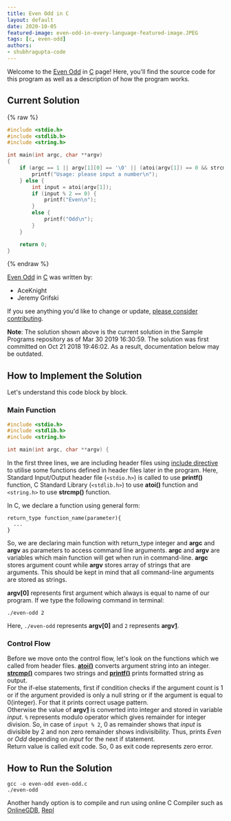 ```yaml
---
title: Even Odd in C  
layout: default  
date: 2020-10-05
featured-image: even-odd-in-every-language-featured-image.JPEG
tags: [c, even-odd]  
authors:
- shubhragupta-code
---
```


Welcome to the [Even Odd](https://sampleprograms.io/projects/even-odd) in [C](https://sampleprograms.io/languages/c) page! Here, you'll find the source code for this program as well as a description of how the program works.

## Current Solution

{% raw %}

```c
#include <stdio.h>
#include <stdlib.h>
#include <string.h>

int main(int argc, char **argv)
{    
    if (argc == 1 || argv[1][0] == '\0' || (atoi(argv[1]) == 0 && strcmp(argv[1], "0") != 0)) {
        printf("Usage: please input a number\n");
    } else {
        int input = atoi(argv[1]);
        if (input % 2 == 0) {
            printf("Even\n");
        }
        else {
            printf("Odd\n");
        }
    }

    return 0;
}
```

{% endraw %}

[Even Odd](https://sampleprograms.io/projects/even-odd) in [C](https://sampleprograms.io/languages/c) was written by:

- AceKnight
- Jeremy Grifski

If you see anything you'd like to change or update, [please consider contributing](https://github.com/TheRenegadeCoder/sample-programs).

**Note**: The solution shown above is the current solution in the Sample Programs repository as of Mar 30 2019 16:30:59. The solution was first committed on Oct 21 2018 19:46:02. As a result, documentation below may be outdated.

## How to Implement the Solution

Let's understand this code block by block.

### Main Function
```c
#include <stdio.h>
#include <stdlib.h>
#include <string.h>

int main(int argc, char **argv) {
```
In the first three lines, we are including header files using [include directive][1] to utilise some functions defined in header files later in the program.
Here, Standard Input/Output header file (`<stdio.h>`) is called to use **printf()** function, C Standard Library (`<stdlib.h>`) to use **atoi()** function and `<string.h>` to use **strcmp()** function.

In C, we declare a function using general form:
```
return_type function_name(parameter){
  ...
}
```
So, we are declaring main function with return_type integer and **argc** and **argv** as parameters to access command line arguments.
**argc** and **argv** are variables which main function will get when run in command-line. **argc** stores argument count while **argv** stores array of strings that are arguments. This should be kept in mind that all command-line arguments are stored as strings.

**argv[0]** represents first argument which always is equal to name of our program. If we type the following command in terminal:
```console
./even-odd 2
```
Here, `./even-odd` represents **argv[0]** and `2` represents **argv[1]**.

### Control Flow
Before we move onto the control flow, let's look on the functions which we called from header files.
**[atoi()][2]** converts argument string into an integer. **[strcmp()][3]** compares two strings and **[printf()][4]** prints formatted string as output.  
For the if-else statements, first if condition checks if the argument count is 1 or if the argument provided is only a null string or if the argument is equal to 0(integer). For that it prints correct usage pattern.  
Otherwise the value of **argv[1]** is converted into integer and stored in variable *input*. `%` represents modulo operator which gives remainder for integer division. So, in case of `input % 2`, 0 as remainder shows that *input* is divisible by 2 and non zero remainder shows indivisibility. Thus, prints *Even* or *Odd* depending on *input* for the next if statement.  
Return value is called exit code. So, 0 as exit code represents zero error.

[1]: https://en.wikipedia.org/wiki/Include_directive
[2]: https://man7.org/linux/man-pages/man3/atoi.3.html
[3]: https://man7.org/linux/man-pages/man3/strcmp.3.html
[4]: https://man7.org/linux/man-pages/man3/printf.3.html


## How to Run the Solution

```console
gcc -o even-odd even-odd.c
./even-odd
```
Another handy option is to compile and run using online C Compiler such as [OnlineGDB][5], [Repl][6]

[5]: https://www.onlinegdb.com/
[6]: https://replit.com/languages/c
